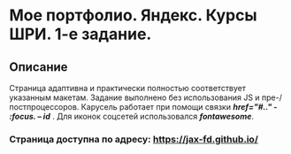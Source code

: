 # Мое портфолио. Яндекс. Курсы ШРИ. 1-е задание.

## Описание

Страница адаптивна и практически полностью соответствует указанным макетам.
Задание выполнено без использования JS и пре-/постпроцессоров.
Карусель работает при помощи связки ***href="#.." - :focus. – id*** . 
Для иконок соцсетей использовался ***fontawesome***.

### Страница доступна по адресу: <https://jax-fd.github.io/>